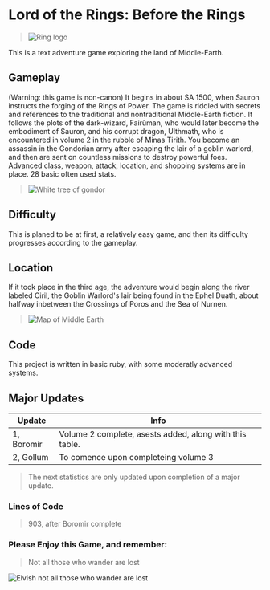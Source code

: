 # Lord of the Rings: Before the Rings
>![Ring logo](https://docs.google.com/drawings/d/e/2PACX-1vSi7zHjayxiLQDwheMKs5Py-iSwYKJ-U5P6cMGBMQunMRXKZshRZs3U08zQWyxZDNigvJnKcVO9Rib-/pub?w=323&amp;h=159)

This is a text adventure game exploring the land of Middle-Earth. 

## Gameplay
(Warning: this game is non-canon) It begins in about SA 1500, when Sauron instructs the forging of the Rings of Power. The game is riddled with secrets and references to the traditional and nontraditional Middle-Earth fiction. It follows the plots of the dark-wizard, Fairûman, who would later become the embodiment of Sauron, and his corrupt dragon,  Ulthmath, who is encountered in volume 2 in the rubble of Minas Tirith. You become an assassin in the Gondorian army after escaping the lair of a goblin warlord, and then are sent on countless missions to destroy powerful foes. Advanced class, weapon, attack, location, and shopping systems are in place. 28 basic often used stats.

>![White tree of gondor](http://des-livres-de-magies.fr/wp-content/uploads/2017/11/220px-Blason_Gondor.svg_.png)

## Difficulty
This is planed to be at first, a relatively easy game, and then its difficulty progresses according to the gameplay.

## Location
If it took place in the third age, the adventure would begin along the river labeled Ciril, the Goblin Warlord's lair being found in the Ephel Duath, about halfway inbetween the Crossings of Poros and the Sea of Nurnen.

>![Map of Middle Earth](https://i.imgur.com/VNYqEcp.jpg)

## Code
This project is written in basic ruby, with some moderatly advanced systems.

## Major Updates

| Update | Info |
| ------------- | ------------- |
| 1, Boromir | Volume 2 complete, asests added, along with this table. |
| 2, Gollum | To comence upon completeing volume 3 |

>The next statistics are only updated upon completion of a major update.
### Lines of Code
>903, after Boromir complete

### Please Enjoy this Game, and remember:
>Not all those who wander are lost

![Elvish not all those who wander are lost](http://i.imgur.com/nItllTU.jpg)

